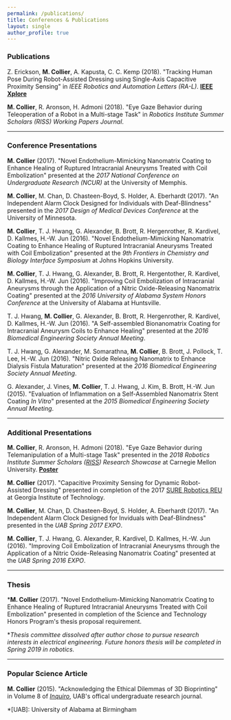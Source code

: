 ```yaml
---
permalink: /publications/
title: Conferences & Publications
layout: single
author_profile: true
---
```

### Publications

Z. Erickson, **M. Collier**, A. Kapusta, C. C. Kemp (2018). "Tracking Human Pose During Robot-Assisted Dressing using Single-Axis Capacitive Proximity Sensing" in *IEEE Robotics and Automation Letters (RA-L)*. **[IEEE Xplore](https://ieeexplore.ieee.org/document/8307487/)**

**M. Collier**, R. Aronson, H. Admoni (2018). "Eye Gaze Behavior during Teleoperation of a Robot in a Multi-stage Task" in *Robotics Institute Summer Scholars (RISS) Working Papers Journal*.

-----

### Conference Presentations

**M. Collier** (2017). "Novel Endothelium-Mimicking Nanomatrix Coating to Enhance Healing of Ruptured Intracranial Aneurysms Treated with Coil Embolization" presented at the *2017 National Conference on Undergraduate Research (NCUR)* at the University of Memphis.

**M. Collier**, M. Chan, D. Chasteen-Boyd, S. Holder, A. Eberhardt (2017). "An Independent Alarm Clock Designed for Individuals with Deaf-Blindness" presented in the *2017 Design of Medical Devices Conference* at the University of Minnesota.

**M. Collier**, T. J. Hwang, G. Alexander, B. Brott, R. Hergenrother, R. Kardivel, D. Kallmes, H.-W. Jun (2016). "Novel Endothelium-Mimicking Nanomatrix Coating to Enhance Healing of Ruptured Intracranial Aneurysms Treated with Coil Embolization" presented at the *9th Frontiers in Chemistry and Biology Interface Symposium* at Johns Hopkins University.

**M. Collier**, T. J. Hwang, G. Alexander, B. Brott, R. Hergentother, R. Kardivel, D. Kallmes, H.-W. Jun (2016). "Improving Coil Embolization of Intracranial Aneurysms through the Application of a Nitric Oxide-Releasing Nanomatrix Coating" presented at the *2016 University of Alabama System Honors Conference* at the University of Alabama at Huntsville.

T. J. Hwang, **M. Collier**, G. Alexander, B. Brott, R. Hergenrother, R. Kardivel, D. Kallmes, H.-W. Jun (2016). "A Self-assembled Bionanomatrix Coating for Intracranial Aneurysm Coils to Enhance Healing" presented at the *2016 Biomedical Engineering Society Annual Meeting*.

T. J. Hwang, G. Alexander, M. Somarathna, **M. Collier**, B. Brott, J. Pollock, T. Lee, H.-W. Jun (2016). "Nitric Oxide Releasing Nanomatrix to Enhance Dialysis Fistula Maturation" presented at the *2016 Biomedical Engineering Society Annual Meeting*.

G. Alexander, J. Vines, **M. Collier**, T. J. Hwang, J. Kim, B. Brott, H.-W. Jun (2015). "Evaluation of Inflammation on a Self-Assembled Nanomatrix Stent Coating *In Vitro*" presented at the *2015 Biomedical Engineering Society Annual Meeting*.

-----

### Additional Presentations

**M. Collier**, R. Aronson, H. Admoni (2018). "Eye Gaze Behavior during Telemanipulation of a Multi-stage Task" presented in the *2018 Robotics Institute Summer Scholars ([RISS](https://riss.ri.cmu.edu/)) Research Showcase* at Carnegie Mellon University. **[Poster](https://riss.ri.cmu.edu/wp-content/uploads/2018/11/2018-RISS-Poster-COLLIER-maggie.pdf)**

**M. Collier** (2017). "Capacitive Proximity Sensing for Dynamic Robot-Assisted Dressing" presented in completion of the 2017 [SURE Robotics REU](http://sure.robotics.gatech.edu) at Georgia Institute of Technology.

**M. Collier**, M. Chan, D. Chasteen-Boyd, S. Holder, A. Eberhardt (2017). "An Independent Alarm Clock Designed for Inviduals with Deaf-Blindness" presented in the *UAB Spring 2017 EXPO*.

**M. Collier**, T. J. Hwang, G. Alexander, R. Kardivel, D. Kallmes, H.-W. Jun (2016). "Improving Coil Embolization of Intracranial Aneurysms through the Application of a Nitric Oxide-Releasing Nanomatrix Coating" presented at the *UAB Spring 2016 EXPO*.

-----

### Thesis

***M. Collier** (2017). "Novel Endothelium-Mimicking Nanomatrix Coating to Enhance Healing of Ruptured Intracranial Aneurysms Treated with Coil Embolization" presented in completion of the Science and Technology Honors Program's thesis proposal requirement.

**Thesis committee dissolved after author chose to pursue research interests in electrical engineering. Future honors thesis will be completed in Spring 2019 in robotics.*

-----

### Popular Science Article

**M. Collier** (2015). "Acknowledging the Ethical Dilemmas of 3D Bioprinting" in Volume 8 of *[Inquiro](https://www.uab.edu/inquiro/)*, UAB's offical undergraduate research journal.

*[UAB]: University of Alabama at Birmingham

